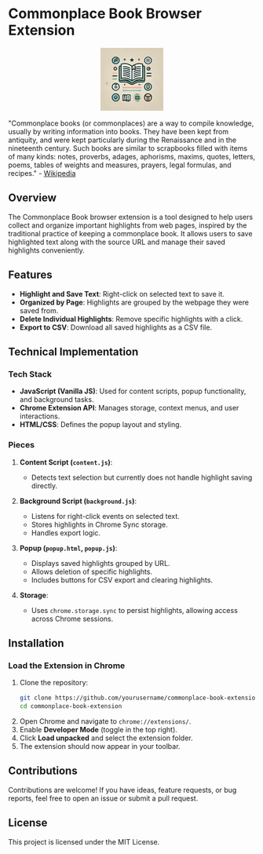 # Commonplace Book Browser Extension

<p align="center">
    <img src="icons/icon128.png"/>
</p

"Commonplace books (or commonplaces) are a way to compile knowledge, usually by writing information
into books. They have been kept from antiquity, and were kept particularly during the Renaissance
and in the nineteenth century. Such books are similar to scrapbooks filled with items of many kinds:
notes, proverbs, adages, aphorisms, maxims, quotes, letters, poems, tables of weights and measures,
prayers, legal formulas, and recipes." -
[Wikipedia](https://en.wikipedia.org/wiki/Commonplace_book#:~:text=In%20this%20original%20sense%2C%20commonplace,ethics)

## Overview

The Commonplace Book browser extension is a tool designed to help users collect and organize
important highlights from web pages, inspired by the traditional practice of keeping a commonplace
book. It allows users to save highlighted text along with the source URL and manage their saved
highlights conveniently.

## Features

- **Highlight and Save Text**: Right-click on selected text to save it.
- **Organized by Page**: Highlights are grouped by the webpage they were saved from.
- **Delete Individual Highlights**: Remove specific highlights with a click.
- **Export to CSV**: Download all saved highlights as a CSV file.

## Technical Implementation

### Tech Stack

- **JavaScript (Vanilla JS)**: Used for content scripts, popup functionality, and background tasks.
- **Chrome Extension API**: Manages storage, context menus, and user interactions.
- **HTML/CSS**: Defines the popup layout and styling.

### Pieces

1. **Content Script (`content.js`)**:

   - Detects text selection but currently does not handle highlight saving directly.

2. **Background Script (`background.js`)**:

   - Listens for right-click events on selected text.
   - Stores highlights in Chrome Sync storage.
   - Handles export logic.

3. **Popup (`popup.html`, `popup.js`)**:

   - Displays saved highlights grouped by URL.
   - Allows deletion of specific highlights.
   - Includes buttons for CSV export and clearing highlights.

4. **Storage**:
   - Uses `chrome.storage.sync` to persist highlights, allowing access across Chrome sessions.

## Installation

### Load the Extension in Chrome

1. Clone the repository:
   ```sh
   git clone https://github.com/yourusername/commonplace-book-extension.git
   cd commonplace-book-extension
   ```
2. Open Chrome and navigate to `chrome://extensions/`.
3. Enable **Developer Mode** (toggle in the top right).
4. Click **Load unpacked** and select the extension folder.
5. The extension should now appear in your toolbar.

## Contributions

Contributions are welcome! If you have ideas, feature requests, or bug reports, feel free to open an
issue or submit a pull request.

## License

This project is licensed under the MIT License.
